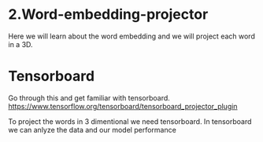 # 2.Word-embedding-projector
Here we will learn about the word embedding and we will project each word in a 3D.

# Tensorboard
Go through this and get familiar with tensorboard.
https://www.tensorflow.org/tensorboard/tensorboard_projector_plugin

To project the words in 3 dimentional we need tensorboard. In tensorboard we can anlyze the data and our model performance
